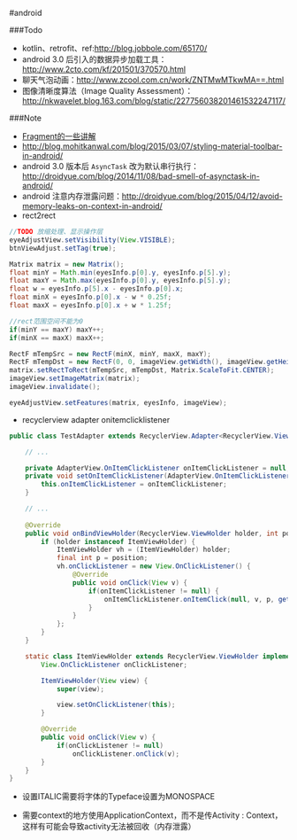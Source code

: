 #android

###Todo
- kotlin、retrofit、ref:http://blog.jobbole.com/65170/
- android 3.0 后引入的数据异步加载工具：http://www.2cto.com/kf/201501/370570.html
- 聊天气泡动画：http://www.zcool.com.cn/work/ZNTMwMTkwMA==.html
- 图像清晰度算法（Image Quality Assessment）：http://nkwavelet.blog.163.com/blog/static/227756038201461532247117/

###Note
- [Fragment的一些讲解](http://blog.csdn.net/lmj623565791/article/details/42628537)
- http://blog.mohitkanwal.com/blog/2015/03/07/styling-material-toolbar-in-android/
- android 3.0 版本后 `AsyncTask` 改为默认串行执行：http://droidyue.com/blog/2014/11/08/bad-smell-of-asynctask-in-android/
- android 注意内存泄露问题：http://droidyue.com/blog/2015/04/12/avoid-memory-leaks-on-context-in-android/
- rect2rect

```java
//TODO 放缩处理、显示操作层
eyeAdjustView.setVisibility(View.VISIBLE);
btnViewAdjust.setTag(true);

Matrix matrix = new Matrix();
float minY = Math.min(eyesInfo.p[0].y, eyesInfo.p[5].y);
float maxY = Math.max(eyesInfo.p[0].y, eyesInfo.p[5].y);
float w = eyesInfo.p[5].x - eyesInfo.p[0].x;
float minX = eyesInfo.p[0].x - w * 0.25f;
float maxX = eyesInfo.p[0].x + w * 1.25f;

//rect范围空间不能为0
if(minY == maxY) maxY++;
if(minX == maxX) maxX++;

RectF mTempSrc = new RectF(minX, minY, maxX, maxY);
RectF mTempDst = new RectF(0, 0, imageView.getWidth(), imageView.getHeight());
matrix.setRectToRect(mTempSrc, mTempDst, Matrix.ScaleToFit.CENTER);
imageView.setImageMatrix(matrix);
imageView.invalidate();

eyeAdjustView.setFeatures(matrix, eyesInfo, imageView);
```

- recyclerview adapter onitemclicklistener

```java
public class TestAdapter extends RecyclerView.Adapter<RecyclerView.ViewHolder> {

    // ...

    private AdapterView.OnItemClickListener onItemClickListener = null;
    private void setOnItemClickListener(AdapterView.OnItemClickListener onItemClickListener) {
        this.onItemClickListener = onItemClickListener;
    }

    // ...
    
    @Override
    public void onBindViewHolder(RecyclerView.ViewHolder holder, int position) {
        if (holder instanceof ItemViewHolder) {
            ItemViewHolder vh = (ItemViewHolder) holder;
            final int p = position;
            vh.onClickListener = new View.OnClickListener() {
                @Override
                public void onClick(View v) {
                    if(onItemClickListener != null) {
                        onItemClickListener.onItemClick(null, v, p, getItemId(p));
                    }
                }
            };
        }
    }

    static class ItemViewHolder extends RecyclerView.ViewHolder implements View.OnClickListener {
        View.OnClickListener onClickListener;

        ItemViewHolder(View view) {
            super(view);

            view.setOnClickListener(this);
        }

        @Override
        public void onClick(View v) {
            if(onClickListener != null)
                onClickListener.onClick(v);
        }
    }
}
```

- 设置ITALIC需要将字体的Typeface设置为MONOSPACE 

- 需要context的地方使用ApplicationContext，而不是传Activity : Context，这样有可能会导致activity无法被回收（内存泄露）